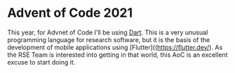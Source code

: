 # Advent of Code 2021

This year, for Advnet of Code I'll be using [Dart](https://dart.dev/). This is a very unusual programming language for research software, but it is the basis of the development of mobile applications using [Flutter]((https://flutter.dev/). As the RSE Team is interested into getting in that world, this AoC is an excellent excuse to start doing it. 

